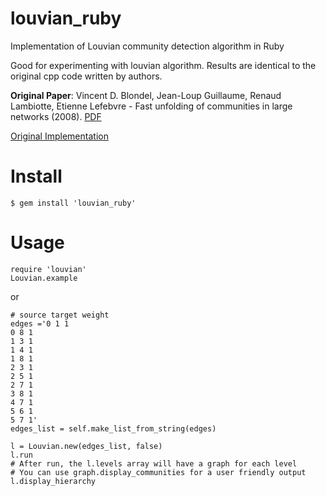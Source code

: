 louvian_ruby
============

Implementation of Louvian community detection algorithm in Ruby

Good for experimenting with louvian algorithm. Results are identical to the original cpp code written by authors.

<b>Original Paper</b>: Vincent D. Blondel, Jean-Loup Guillaume, Renaud Lambiotte, Etienne Lefebvre - Fast unfolding of communities in large networks (2008). [PDF](http://lanl.arxiv.org/abs/0803.0476)

[Original Implementation](http://sites.google.com/site/findcommunities/)


Install
=======

    $ gem install 'louvian_ruby'

Usage
=====

    require 'louvian'
    Louvian.example
or 

    # source target weight
    edges ='0 1 1
    0 8 1
    1 3 1
    1 4 1
    1 8 1
    2 3 1
    2 5 1
    2 7 1
    3 8 1
    4 7 1
    5 6 1
    5 7 1'
    edges_list = self.make_list_from_string(edges)

    l = Louvian.new(edges_list, false)
    l.run
    # After run, the l.levels array will have a graph for each level
    # You can use graph.display_communities for a user friendly output
    l.display_hierarchy
    


